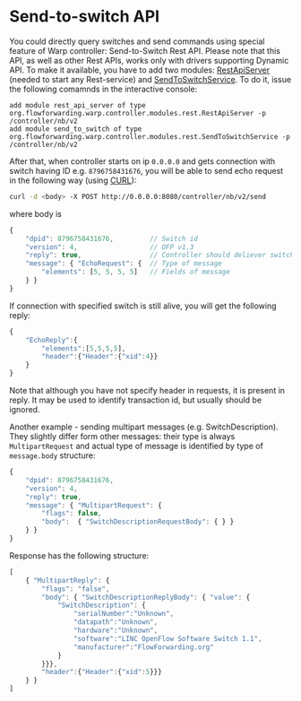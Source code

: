 # Send-to-switch API

You could directly query switches and send commands using special feature of Warp controller: Send-to-Switch Rest API.
Please note that this API, as well as other Rest APIs, works only with drivers supporting Dynamic API.
To make it available, you have to add two modules: [RestApiServer]() (needed to start any Rest-service) and [SendToSwitchService](). To do it, issue the following comamnds in the interactive console:
```
add module rest_api_server of type org.flowforwarding.warp.controller.modules.rest.RestApiServer -p /controller/nb/v2
add module send_to_switch of type org.flowforwarding.warp.controller.modules.rest.SendToSwitchService -p /controller/nb/v2
```
After that, when controller starts on ip ```0.0.0.0``` and gets connection with switch having ID e.g. ```8796758431676```, you will be able to send echo request in the following way (using [CURL](https://en.wikipedia.org/wiki/CURL)):

```bash
curl -d <body> -X POST http://0.0.0.0:8080/controller/nb/v2/send
```

where body is
```javascript
{
    "dpid": 8796758431676,         // Switch id
    "version": 4,                  // OFP v1.3
    "reply": true,                 // Controller should deliever switch response
    "message": { "EchoRequest": {  // Type of message
        "elements": [5, 5, 5, 5]   // Fields of message
    } }
}
```

If connection with specified switch is still alive, you will get the following reply:
```javascript
{
    "EchoReply":{
        "elements":[5,5,5,5],
        "header":{"Header":{"xid":4}}
    }
}
```

Note that although you have not specify header in requests, it is present in reply. It may be used to identify transaction id, but usually should be ignored.

Another example - sending multipart messages (e.g. SwitchDescription). They slightly differ form other messages: their type is always ```MultipartRequest``` and actual type of message is identified by type of ```message.body``` structure:
```javascript
{
    "dpid": 8796758431676,
    "version": 4,
    "reply": true,
    "message": { "MultipartRequest": { 
        "flags": false, 
        "body":  { "SwitchDescriptionRequestBody": { } } 
    } }
}
```

Response has the following structure:

```javascript
[
    { "MultipartReply": {
        "flags": "false",
        "body": { "SwitchDescriptionReplyBody": { "value": {
            "SwitchDescription": {
                "serialNumber":"Unknown",
                "datapath":"Unknown",
                "hardware":"Unknown",
                "software":"LINC OpenFlow Software Switch 1.1",
                "manufacturer":"FlowForwarding.org"
            }
        }}},
        "header":{"Header":{"xid":5}}}
    } }
]
```